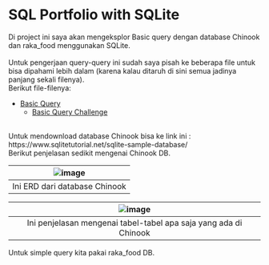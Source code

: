 # SQL Portfolio with SQLite
Di project ini saya akan mengeksplor Basic query dengan database Chinook dan raka_food menggunakan SQLite.<br>
<br>
Untuk pengerjaan query-query ini sudah saya pisah ke beberapa file untuk bisa dipahami lebih dalam (karena kalau ditaruh di sini semua jadinya panjang sekali filenya).<br>
Berikut file-filenya: 
- [Basic Query](https://github.com/zeinhanafi/SQLPortfolio/blob/main/SQL%20Portfolio%20with%20SQLite/Basic%20Query.md#basic-query)
  - [Basic Query Challenge](https://github.com/zeinhanafi/SQLPortfolio/blob/main/SQL%20Portfolio%20with%20SQLite/Basic%20Query%20-%20Challenges.md)<br>
<br>
Untuk mendownload database Chinook bisa ke link ini : https://www.sqlitetutorial.net/sqlite-sample-database/<br>
Berikut penjelasan sedikit mengenai Chinook DB.<br>

|![image](https://github.com/zeinhanafi/SQLPortfolio/assets/36752861/6f521fd0-43fb-473e-bf90-be696fa43ae1)|
|:--:|
| Ini ERD dari database Chinook |

|![image](https://github.com/zeinhanafi/SQLPortfolio/assets/36752861/c1554ae1-d82b-4a5a-9b48-a05dea3f1caa)|
|:--:|
|Ini penjelasan mengenai tabel-tabel apa saja yang ada di Chinook|

Untuk simple query kita pakai raka_food DB. 

